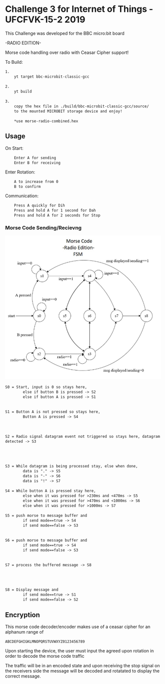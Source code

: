 # Challenge 3 for Internet of Things - UFCFVK-15-2 2019

This Challenge was developed for the BBC micro:bit board

-RADIO EDITION-

Morse code handling over radio with Ceasar Cipher support!

To Build:
    
    1.
        yt target bbc-microbit-classic-gcc
    
    2.
        yt build
    
    3.
        copy the hex file in ./build/bbc-microbit-classic-gcc/source/
        to the mounted MICROBIT storage device and enjoy!
        
        *use morse-radio-combined.hex

## Usage

On Start:

		Enter A for sending
		Enter B for receiving

Enter Rotation:

		A to increase from 0
		B to confirm

Communication:

		Press A quickly for Dih
		Press and hold A for 1 second for Dah
		Press and hold A for 2 seconds for Stop

### Morse Code Sending/Recievng

![FSM](FSM.jpeg)


	S0 = Start, input is 0 so stays here, 
		 	else if button B is pressed -> S2
			else if button A is pressed -> S1 
	

	S1 = Button A is not pressed so stays here, 
		 	Button A is pressed -> S4



	S2 = Radio signal datagram event not triggered so stays here, datagram detected -> S3




	S3 = While datagram is being processed stay, else when done, 
		 	data is "." -> S5
			data is "-" -> S6
			data is "!" -> S7

	S4 = While button A is pressed stay here, 
		 	else when it was pressed for >230ms and <470ms -> S5
		 	else when it was pressed for >470ms and <1000ms -> S6
		 	else when it was pressed for >1000ms -> S7

	S5 = push morse to message buffer and 
		 	if send mode==true -> S4
			if send mode==false -> S3

	
	S6 = push morse to message buffer and 
			if send mode==true -> S4
			if send mode==false -> S3


	S7 = process the buffered message -> S8



	
	S8 = Display message and 
			if send mode==true -> S1
			if send mode==false -> S2


## Encryption

This morse code decoder/encoder makes use of a ceasar cipher 
for an alphanum range of 
    
    ABCDEFGHIGKLMNOPQRSTUVWXYZ0123456789

Upon starting the device, the user must input the agreed upon rotation in
order to decode the morse code traffic 

The traffic will be in an encoded state and upon receiving the stop signal on the 
receivers side the message will be decoded and rotatated to display 
the correct message.



